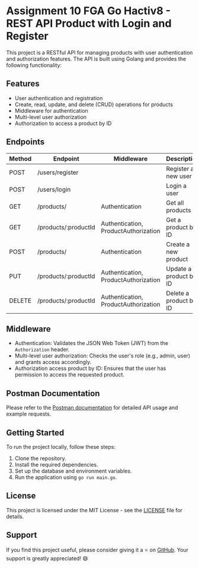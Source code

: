 # Assignment 10 FGA Go Hactiv8 - REST API Product with Login and Register

This project is a RESTful API for managing products with user authentication and authorization features. The API is built using Golang and provides the following functionality:

## Features

- User authentication and registration
- Create, read, update, and delete (CRUD) operations for products
- Middleware for authentication
- Multi-level user authorization
- Authorization to access a product by ID

## Endpoints

| Method | Endpoint                | Middleware                      | Description                |
|--------|-------------------------|---------------------------------|----------------------------|
| POST   | /users/register         |                                 | Register a new user        |
| POST   | /users/login            |                                 | Login a user               |
| GET    | /products/              | Authentication                  | Get all products           |
| GET    | /products/:productId    | Authentication, ProductAuthorization | Get a product by ID      |
| POST   | /products/              | Authentication                  | Create a new product       |
| PUT    | /products/:productId    | Authentication, ProductAuthorization | Update a product by ID  |
| DELETE | /products/:productId    | Authentication, ProductAuthorization | Delete a product by ID  |


## Middleware

- Authentication: Validates the JSON Web Token (JWT) from the `Authorization` header.
- Multi-level user authorization: Checks the user's role (e.g., admin, user) and grants access accordingly.
- Authorization access product by ID: Ensures that the user has permission to access the requested product.

## Postman Documentation

Please refer to the [Postman documentation](https://documenter.getpostman.com/view/15041975/2s93Xu36WW) for detailed API usage and example requests.

## Getting Started

To run the project locally, follow these steps:

1. Clone the repository.
2. Install the required dependencies.
3. Set up the database and environment variables.
4. Run the application using `go run main.go`.

## License

This project is licensed under the MIT License - see the [LICENSE](LICENSE) file for details.

## Support

If you find this project useful, please consider giving it a ⭐️ on [GitHub](https://github.com/hy-reza/learn-go-jwt). Your support is greatly appreciated! 😄


